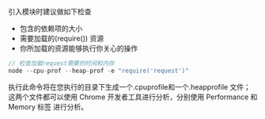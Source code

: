 引入模块时建议做如下检查
- 包含的依赖项的大小
- 需要加载的(require()) 资源
- 你所加载的资源能够执行你关心的操作
```javascript
// 检查加载request需要的时间和内存
node --cpu-prof --heap-prof -e "require('request')"
```
执行此命令将在您执行的目录下生成一个.cpuprofile和一个.heapprofile 文件；这两个文件都可以使用 Chrome 开发者工具进行分析，分别使用 Performance 和 Memory 标签 进行分析。
